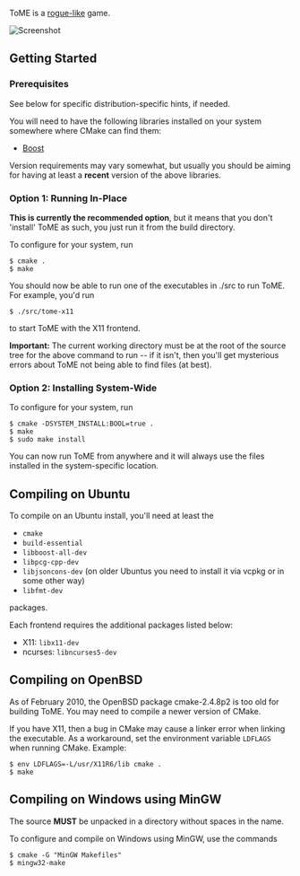 ToME is a [rogue-like](https://en.wikipedia.org/wiki/Roguelike) game.

![Screenshot](/doc/images/screenshot.png)

## Getting Started

### Prerequisites

See below for specific distribution-specific hints, if needed.

You will need to have the following libraries installed on your system
somewhere where CMake can find them:

- [Boost](https://www.boost.org/)

Version requirements may vary somewhat, but usually you should be
aiming for having at least a **recent** version of the above libraries.

### Option 1: Running In-Place

**This is currently the recommended option**, but it means that you
don't 'install' ToME as such, you just run it from the build
directory.

To configure for your system, run

    $ cmake .
    $ make

You should now be able to run one of the executables in ./src
to run ToME. For example, you'd run

    $ ./src/tome-x11

to start ToME with the X11 frontend.

**Important:** The current working directory must be at the root of
the source tree for the above command to run -- if it isn't, then
you'll get mysterious errors about ToME not being able to find files
(at best).


### Option 2: Installing System-Wide

To configure for your system, run

    $ cmake -DSYSTEM_INSTALL:BOOL=true .
    $ make
    $ sudo make install

You can now run ToME from anywhere and it will always use the files
installed in the system-specific location.


## Compiling on Ubuntu

To compile on an Ubuntu install, you'll need at least the 

- `cmake`
- `build-essential`
- `libboost-all-dev`
- `libpcg-cpp-dev`
- `libjsoncons-dev` (on older Ubuntus you need to install it via vcpkg or in some other way)
- `libfmt-dev`

packages.

Each frontend requires the additional packages listed below:

- X11: `libx11-dev`
- ncurses: `libncurses5-dev`


## Compiling on OpenBSD

As of February 2010, the OpenBSD package cmake-2.4.8p2 is too old for
building ToME. You may need to compile a newer version of CMake.

If you have X11, then a bug in CMake may cause a linker error when
linking the executable. As a workaround, set the environment variable
`LDFLAGS` when running CMake. Example:

    $ env LDFLAGS=-L/usr/X11R6/lib cmake .
    $ make


## Compiling on Windows using MinGW

The source **MUST** be unpacked in a directory without spaces in the
name.

To configure and compile on Windows using MinGW, use the commands

    $ cmake -G "MinGW Makefiles"
    $ mingw32-make
